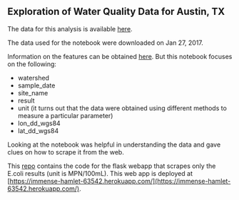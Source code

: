 ## Exploration of Water Quality Data for Austin, TX

The data for this analysis is available [here](https://data.austintexas.gov/Environmental/Water-Quality-Sampling-Data/5tye-7ray).

The data used for the notebook were downloaded on Jan 27, 2017.

Information on the features can be obtained [here](https://data.austintexas.gov/api/views/5tye-7ray/files/KtRsxGFDIvadsBKG4x5j9-qg56MXvotF5jOymfi_k6Y?download=true&filename=City%20of%20Austin%20Water%20Quality%20Sampling%20Data.pdf). But this notebook focuses on the following:

- watershed
- sample_date
- site_name
- result
- unit (it turns out that the data were obtained using different methods to measure a particular parameter)
- lon_dd_wgs84
- lat_dd_wgs84

Looking at the notebook was helpful in understanding the data and gave clues on how to scrape it from the web.

This [repo](https://github.com/mudspringhiker/waterqualityAUS) contains the code for the flask webapp that scrapes only the E.coli results (unit is MPN/100mL). This web app is deployed at [https://immense-hamlet-63542.herokuapp.com/](https://immense-hamlet-63542.herokuapp.com/).

